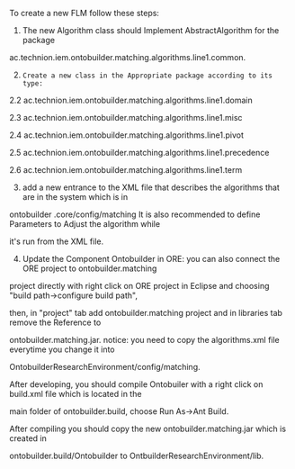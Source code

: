 To create a new FLM follow these steps:

1)	The new Algorithm class should Implement AbstractAlgorithm for the package 

ac.technion.iem.ontobuilder.matching.algorithms.line1.common.

 2) 	Create a new class in the Appropriate package according to its type: 
                          
2.2	ac.technion.iem.ontobuilder.matching.algorithms.line1.domain  

2.3	ac.technion.iem.ontobuilder.matching.algorithms.line1.misc

2.4	ac.technion.iem.ontobuilder.matching.algorithms.line1.pivot

2.5	ac.technion.iem.ontobuilder.matching.algorithms.line1.precedence

2.6	ac.technion.iem.ontobuilder.matching.algorithms.line1.term

 3) add a new entrance to the XML file that describes the algorithms that are in the system which is in
 
ontobuilder .core/config/matching It is also recommended to define Parameters to Adjust the algorithm while

 it's run from the XML file.
 
 4) Update the Component  Ontobuilder in ORE: you can also connect the ORE project to ontobuilder.matching

 project directly with right click on ORE project in Eclipse and choosing "build path->configure build path",

 then,  in "project" tab  add ontobuilder.matching project and in libraries tab remove the Reference to

 ontobuilder.matching.jar. notice: you need to copy the algorithms.xml file everytime you change it into 

OntobuilderResearchEnvironment/config/matching.


After developing, you should compile Ontobuiler with a right click on build.xml file which is located in the 

main folder of ontobuilder.build, choose Run As->Ant Build.


After compiling you should copy the new ontobuilder.matching.jar which is created in 

ontobuilder.build/Ontobuilder to OntbuilderResearchEnvironment/lib.
